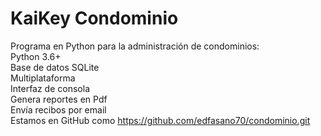 # KaiKey Condominio
Programa en Python para la administración de condominios: <br>
	Python 3.6+<br>
	Base de datos SQLite<br>
	Multiplataforma<br>
	Interfaz de consola<br>
	Genera reportes en Pdf<br>
	Envía recibos por email<br>
	Estamos en GitHub como https://github.com/edfasano70/condominio.git<br>

